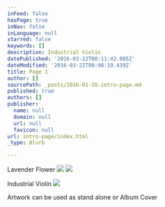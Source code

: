 ```yaml
---
inFeed: false
hasPage: true
inNav: false
inLanguage: null
starred: false
keywords: []
description: Industrial Violin
datePublished: '2016-03-22T00:11:42.085Z'
dateModified: '2016-03-22T00:08:19.439Z'
title: Page 1
author: []
sourcePath: _posts/2016-01-28-intro-page.md
published: true
authors: []
publisher:
  name: null
  domain: null
  url: null
  favicon: null
url: intro-page/index.html
_type: Blurb

---
```

Lavender Flower
![](https://the-grid-user-content.s3-us-west-2.amazonaws.com/67747788-2f42-4354-98c0-b8d05df7e1b5.png)
![](https://the-grid-user-content.s3-us-west-2.amazonaws.com/120c2b44-de29-43dd-a321-4348fd07257a.jpg)

Industrial Violin
![](https://s3-us-west-2.amazonaws.com/the-grid-img/p/c46957a629d587fa900936bc3c5270006e1a37de.png)

Artwork can be used as stand alone or Album Cover